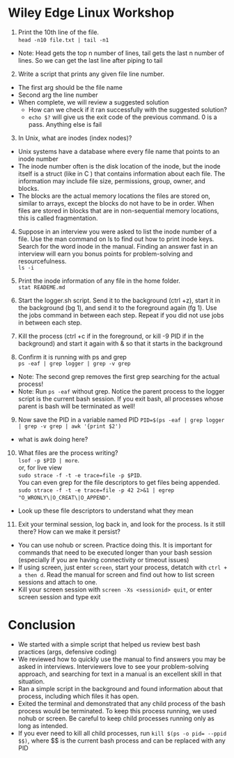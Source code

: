 # Wiley Edge Linux Workshop

1. Print the 10th line of the file.  
`head -n10 file.txt | tail -n1`  
- Note: Head gets the top n number of lines, tail gets the last n number of lines. So we can get the last line after piping to tail

2. Write a script that prints any given file line number.
- The first arg should be the file name
- Second arg the line number
- When complete, we will review a suggested solution
    - How can we check if it ran successfully with the suggested solution?
    - `echo $?` will give us the exit code of the previous command. 0 is a pass. Anything else is fail

3. In Unix, what are inodes (index nodes)?
- Unix systems have a database where every file name that points to an inode number
- The inode number often is the disk location of the inode, but the inode itself is a struct (like in C ) that contains information about each file. The information may include file size, permissions, group, owner, and blocks. 
- The blocks are the actual memory locations the files are stored on, similar to arrays, except the blocks do not have to be in order. When files are stored in blocks that are in non-sequential memory locations, this is called fragmentation. 

4. Suppose in an interview you were asked to list the inode number of a file. Use the man command on ls to find out how to print inode keys. Search for the word inode in the manual. Finding an answer fast in an interview will earn you bonus points for problem-solving and resourcefulness.  
`ls -i`

5. Print the inode information of any file in the home folder.  
`stat READEME.md`

6. Start the logger.sh script. Send it to the background (ctrl +z), start it in the background (bg 1), and send it to the foreground again (fg 1). Use the jobs command in between each step. Repeat if you did not use jobs in between each step.

7. Kill the process (ctrl +c if in the foreground, or kill -9 PID if in the background) and start it again with & so that it starts in the background

8. Confirm it is running with ps and grep  
`ps -eaf | grep logger | grep -v grep` 
- Note: The second grep removes the first grep searching for the actual process!
- Note: Run `ps -eaf` without grep. Notice the parent process to the logger script is the current bash session. If you exit bash, all processes whose parent is bash will be terminated as well! 

9. Now save the PID in a variable named PID
`PID=$(ps -eaf | grep logger | grep -v grep | awk '{print $2')`
- what is awk doing here?

10. What files are the process writing?  
`lsof -p $PID | more`.  
or, for live view    
`sudo strace -f -t -e trace=file -p $PID`.  
You can even grep for the file descriptors to get files being appended.  
`sudo strace -f -t -e trace=file -p 42 2>&1 | egrep "O_WRONLY\|O_CREAT\|O_APPEND"`.  
- Look up these file descriptors to understand what they mean 

11. Exit your terminal session, log back in, and look for the process. Is it still there? How can we make it persist?   
- You can use nohub or screen. Practice doing this. It is important for commands that need to be executed longer than your bash session (especially if you are having connectivity or timeout issues) 
- If using screen, just enter `screen`, start your process, detatch with `ctrl + a then d`. Read the manual for screen and find out how to list screen sessions and attach to one.
- Kill your screen session with `screen -Xs <sessionid> quit`, or enter screen session and type exit


# Conclusion

- We started with a simple script that helped us review best bash practices (args, defensive coding)
- We reviewed how to quickly use the manual to find answers you may be asked in interviews. Interviewers love to see your problem-solving approach, and searching for text in a manual is an excellent skill in that situation.
- Ran a simple script in the background and found information about that process, including which files it has open.
- Exited the terminal and demonstrated that any child process of the bash process would be terminated. To keep this process running, we used nohub or screen. Be careful to keep child processes running only as long as intended. 
- If you ever need to kill all child processes, run `kill $(ps -o pid= --ppid $$)`, where $$ is the current bash process and can be replaced with any PID
